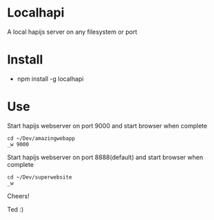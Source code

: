 # Localhapi
A local hapijs server on any filesystem or port

# Install
- npm install -g localhapi

# Use
Start hapijs webserver on port 9000 and start browser when complete
```
cd ~/Dev/amazingwebapp
_w 9000
```
Start hapijs webserver on port 8888(default) and start browser when complete
```
cd ~/Dev/superwebsite
_w
```

Cheers!

Ted :)
